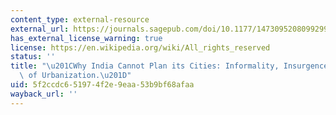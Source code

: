 ```yaml
---
content_type: external-resource
external_url: https://journals.sagepub.com/doi/10.1177/1473095208099299
has_external_license_warning: true
license: https://en.wikipedia.org/wiki/All_rights_reserved
status: ''
title: "\u201CWhy India Cannot Plan its Cities: Informality, Insurgence and the Idiom\
  \ of Urbanization.\u201D"
uid: 5f2ccdc6-5197-4f2e-9eaa-53b9bf68afaa
wayback_url: ''
---
```

